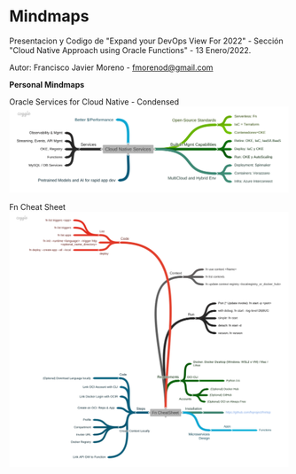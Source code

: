 # Mindmaps
Presentacion y Codigo de "Expand your DevOps View For 2022"  - Sección "Cloud Native Approach using Oracle Functions" - 13 Enero/2022.

Autor: Francisco Javier Moreno - fmorenod@gmail.com

**Personal Mindmaps**

Oracle Services for Cloud Native - Condensed
![Cloud Native Services](./docs/Cloud_Native_Services.png)

Fn Cheat Sheet
<a href="https://embed.coggle.it/diagram/Yd43CvKhp4eUw1cJ/0fa2b61a3732c6a731c4a9a97b4decac984be70dfc562e99e6da2f6950cec417" target="_blank">![Fn Cheat Sheet](./docs/Fn_CheatSheet.png)</a>
